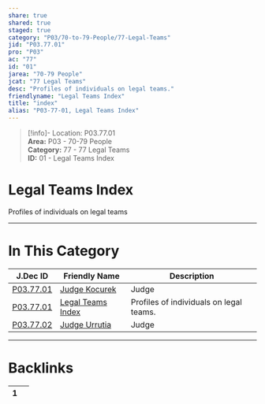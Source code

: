 ```yaml
---  
share: true  
shared: true  
staged: true  
category: "P03/70-to-79-People/77-Legal-Teams"  
jid: "P03.77.01"  
pro: "P03"  
ac: "77"  
id: "01"  
jarea: "70-79 People"  
jcat: "77 Legal Teams"  
desc: "Profiles of individuals on legal teams."  
friendlyname: "Legal Teams Index"  
title: "index"  
alias: "P03-77-01, Legal Teams Index"  
---  
```

>[!info]- Location: P03.77.01  
>**Area:** P03 - 70-79 People  
>**Category:** 77 - 77 Legal Teams  
>**ID:** 01 - Legal Teams Index  
  
# Legal Teams Index  
  
Profiles of individuals on legal teams  
   
  
  
---  
# In This Category  
  
| J.Dec ID                                                                                    | Friendly Name                                                                                   | Description                             |  
| ------------------------------------------------------------------------------------------- | ----------------------------------------------------------------------------------------------- | --------------------------------------- |  
| [P03.77.01](./01-Judge-Kocurek.md#) | [Judge Kocurek](./01-Judge-Kocurek.md#) | Judge                                   |  
| [P03.77.01](index.md#)            | [Legal Teams Index](index.md#)        | Profiles of individuals on legal teams. |  
| [P03.77.02](./02-Judge-Urrutia.md#) | [Judge Urrutia](./02-Judge-Urrutia.md#) | Judge                                   |  
  
  
---  
# Backlinks  
<div><table class="dataview table-view-table"><thead class="table-view-thead"><tr class="table-view-tr-header"><th class="table-view-th"><span></span><span class="dataview small-text">1</span></th><th class="table-view-th"><span></span></th></tr></thead><tbody class="table-view-tbody"></tbody></table></div>